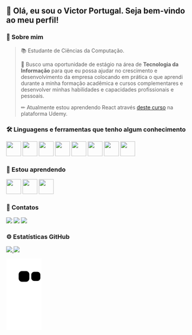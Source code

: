 ## 👋 Olá, eu sou o Victor Portugal. Seja bem-vindo ao meu perfil!

### 🚀 Sobre mim

>📚 Estudante de Ciências da Computação.
>
>📃 Busco uma oportunidade de estágio na área de <strong>Tecnologia da Informação</strong> para que eu possa ajudar no crescimento e desenvolvimento da empresa colocando em prática o que aprendi durante a minha formação acadêmica e cursos complementares e desenvolver minhas habilidades e capacidades profissionais e pessoais.
>
>✏ Atualmente estou aprendendo React através [deste curso](https://www.udemy.com/course/react-redux-pt/) na plataforma Udemy.
>
<!--
>
>🌎 Acesse [meu site]() para ver um pouco mais sobre mim.
>

### 🖥 Alguns projetos
>🎴 [Jogo da memória]()
>
>🔲 [Gerador de QR Code]()
>
>📟 [Pokédex 1ª geração]()
-->


### 🛠 Linguagens e ferramentas que tenho algum conhecimento
  <img src="https://cdn.jsdelivr.net/gh/devicons/devicon/icons/html5/html5-original.svg" width="40" height="40"/> <img src="https://cdn.jsdelivr.net/gh/devicons/devicon/icons/css3/css3-original.svg" width="40" height="40"/> <img src="https://cdn.jsdelivr.net/gh/devicons/devicon/icons/javascript/javascript-original.svg" width="40" height="40"/> <img src="https://cdn.jsdelivr.net/gh/devicons/devicon/icons/typescript/typescript-original.svg" width="40" height="40"/> <img src="https://cdn.jsdelivr.net/gh/devicons/devicon/icons/vuejs/vuejs-original.svg" width="40" height="40"/> <!--<img src="https://cdn.jsdelivr.net/gh/devicons/devicon/icons/php/php-original.svg" width="40" height="40"/> <img src="https://cdn.jsdelivr.net/gh/devicons/devicon/icons/laravel/laravel-plain.svg" width="40" height="40"/>--> <img src="https://cdn.jsdelivr.net/gh/devicons/devicon/icons/vscode/vscode-original.svg" width="40" height="40"/> <img src="https://cdn.jsdelivr.net/gh/devicons/devicon/icons/git/git-original.svg" width="40" height="40"/> <img src="https://cdn.jsdelivr.net/gh/devicons/devicon/icons/github/github-original-wordmark.svg" width="40" height="40"/>

### 📖 Estou aprendendo
  <img src="https://cdn.jsdelivr.net/gh/devicons/devicon/icons/react/react-original-wordmark.svg" width="40" height="40"/> <img src="https://cdn.jsdelivr.net/gh/devicons/devicon/icons/redux/redux-original.svg" width="40" height="40"/> <img src="https://cdn.jsdelivr.net/gh/devicons/devicon/icons/nextjs/nextjs-original-wordmark.svg" width="40" height="40"/>
                  

### 🤝 Contatos

<div>
	<a href="mailto:victorportugalnobrega@gmail.com" target="_blank"><img src="https://img.shields.io/badge/Gmail-D14836?style=for-the-badge&logo=gmail&logoColor=white"></a>
	<a href="https://www.linkedin.com/in/victorportugal8" target="_blank"><img src="https://img.shields.io/badge/-LinkedIn-%230077B5?style=for-the-badge&logo=linkedin&logoColor=white"></a>
	<a href="https://wa.me/5524988763168" target="_blank"><img src="https://img.shields.io/badge/WhatsApp-25D366?style=for-the-badge&logo=whatsapp&logoColor=white"></a>
	<!--<a href="https://twitter.com/victorportugal_" target="_blank"><img src="https://img.shields.io/badge/Twitter-1DA1F2?style=for-the-badge&logo=twitter&logoColor=white"></a>
	<a href="https://instagram.com/seu-usuário-instagram-aqui" target="_blank"><img src="https://img.shields.io/badge/-Instagram-%23E4405F?style=for-the-badge&logo=instagram&logoColor=white"></a>-->
</div>

### ⚙ Estatísticas GitHub

<div>
	<a href="https://github.com/victorportugal8">
	<img height="160em" src="https://github-readme-stats.vercel.app/api/top-langs/?username=victorportugal8&layout=compact&langs_count=6&theme=dark"/>
	<img height="160em" src="https://github-readme-stats.vercel.app/api?username=victorportugal8&show_icons=true&theme=dark&include_all_commits=true&count_private=true"/>
</div>

![Snake animation](https://github.com/victorportugal8/victorportugal8/blob/output/github-contribution-grid-snake.svg)
